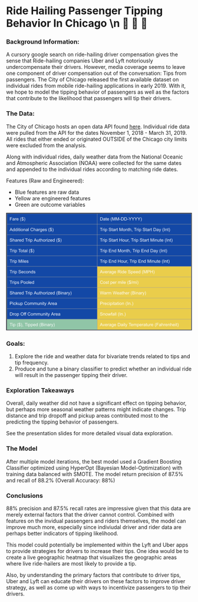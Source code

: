 # Ride Hailing Passenger Tipping Behavior In Chicago \n :blue_car: :red_car: :taxi:

### Background Information:
A cursory google search on ride-hailing driver compensation gives the sense that Ride-hailing companies Uber and Lyft notoriously undercompensate their drivers. However, media coverage seems to leave one component of driver compensation out of the conversation: Tips from passengers. The City of Chicago released the first available dataset on individual rides from mobile ride-hailing applications in early 2019. With it, we hope to model the tipping behavior of passengers as well as the factors that contribute to the likelihood that passengers will tip their drivers.

### The Data:
The City of Chicago hosts an open data API found [here](https://data.cityofchicago.org/Transportation/Transportation-Network-Providers-Trips/m6dm-c72p). Individual ride data were pulled from the API for the dates November 1, 2018 - March 31, 2019. All rides that either ended or originated OUTSIDE of the Chicago city limits were excluded from the analysis.

Along with individual rides, daily weather data from the National Oceanic and Atmospheric Association (NOAA) were collected for the same dates and appended to the individual rides according to matching ride dates.

Features (Raw and Engineered):
- Blue features are raw data
- Yellow are engineered features
- Green are outcome variables

![](Features.jpeg)
    
### Goals:
1. Explore the ride and weather data for bivariate trends related to tips and tip frequency.
2. Produce and tune a binary classifier to predict whether an individual ride will result in the passenger tipping their driver.

### Exploration Takeaways

Overall, daily weather did not have a significant effect on tipping behavior, but perhaps more seasonal weather patterns might indicate changes. Trip distance and trip dropoff and pickup areas contributed most to the predicting the tipping behavior of passengers.

See the presentation slides for more detailed visual data exploration.

### The Model
After multiple model iterations, the best model used a Gradient Boosting Classifier optimized using HyperOpt (Bayesian Model-Optimization) with training data balanced with SMOTE. The model return precision of 87.5% and recall of 88.2% (Overall Accuracy: 88%)

### Conclusions
88% precision and 87.5% recall rates are impressive given that this data are merely external factors that the driver cannot control. Combined with features on the invidual passengers and riders themselves, the model can improve much more, especially since indiviudal driver and rider data are perhaps better indicators of tipping likelihood.

This model could potentially be implemented within the Lyft and Uber apps to provide strategies for drivers to increase their tips. One idea would be to create a live geographic heatmap that visualizes the geographic areas where live ride-hailers are most likely to provide a tip.

Also, by understanding the primary factors that contribute to driver tips, Uber and Lyft can educate their drivers on these factors to improve driver strategy, as well as come up with ways to incentivize passengers to tip their drivers.
